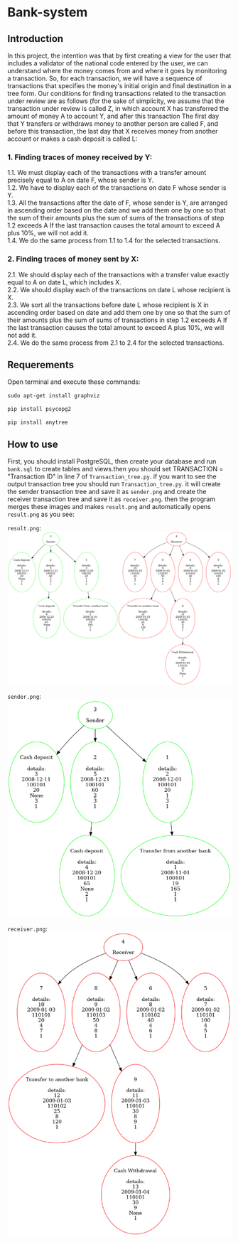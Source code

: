 # Bank-system
## Introduction
In this project, the intention was that by first creating a view for the user that includes a validator of the national code entered by the user, we can understand where the money comes from and where it goes by monitoring a transaction.
So, for each transaction, we will have a sequence of transactions that specifies the money's initial origin and final destination in a tree form. Our conditions for finding transactions related to the transaction under review are as follows (for the sake of simplicity, we assume that the transaction under review is called Z, in which account X has transferred the amount of money A to account Y, and after this transaction The first day that Y transfers or withdraws money to another person are called F, and before this transaction, the last day that X receives money from another account or makes a cash deposit is called L:
### 1. Finding traces of money received by Y:
1.1. We must display each of the transactions with a transfer amount precisely equal to A on date F, whose sender is Y.
 <br>
1.2. We have to display each of the transactions on date F whose sender is Y.
 <br>
1.3. All the transactions after the date of F, whose sender is Y, are arranged in ascending order based on the date and we add them one by one so that the sum of their amounts plus the sum of sums of the transactions of step 1.2 exceeds A If the last transaction causes the total amount to exceed A plus 10%, we will not add it.
 <br>
 1.4. We do the same process from 1.1 to 1.4 for the selected transactions.

### 2. Finding traces of money sent by X:
2.1. We should display each of the transactions with a transfer value exactly equal to A on date L, which includes X.
 <br>
 2.2. We should display each of the transactions on date L whose recipient is X.
 <br>
 2.3. We sort all the transactions before date L whose recipient is X in ascending order based on date and add them one by one so that the sum of their amounts plus the sum of sums of transactions in step 1.2 exceeds A If the last transaction causes the total amount to exceed A plus 10%, we will not add it.
 <br>
 2.4. We do the same process from 2.1 to 2.4 for the selected transactions.

## Requerements
Open terminal and execute these commands:
```
sudo apt-get install graphviz
```
```
pip install psycopg2

```
```
pip install anytree
```
## How to use
First, you should install PostgreSQL, then create your database and run `bank.sql` to create tables and views.then you should set TRANSACTION = "Transaction ID" in line 7 of `Transaction_tree.py`. if you want to see the output transaction tree you should run `Transaction_tree.py`. it will create the sender transaction tree and save it as `sender.png` and create the receiver transaction tree and save it as `receiver.png`. then the program merges these images and makes `result.png` and automatically opens `result.png` as you see:
<br>

`result.png`:
<br>
<img src="./result.png" width="800">

`sender.png`:
<br>
<img src="./sender.png" width="800">

`receiver.png`: 
<br>
<img src="./receiver.png" width="800">
